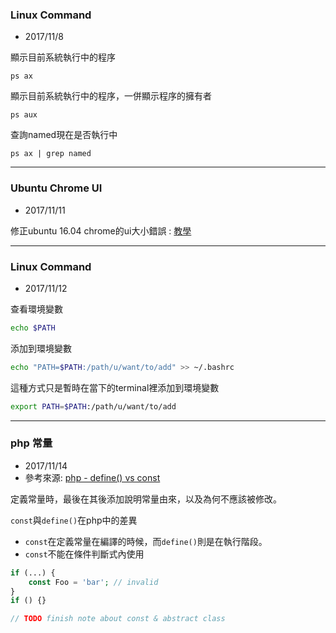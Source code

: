 ### Linux Command
* 2017/11/8

顯示目前系統執行中的程序
``` 
ps ax 
```

顯示目前系統執行中的程序，一併顯示程序的擁有者
```
ps aux
```

查詢named現在是否執行中
```
ps ax | grep named
```
---
### Ubuntu Chrome UI
* 2017/11/11

修正ubuntu 16.04 chrome的ui大小錯誤 : [教學](https://superuser.com/questions/1116767/chrome-ui-size-zoom-levels-in-ubuntu-16-04)

---
### Linux Command
* 2017/11/12

查看環境變數
```bash
echo $PATH
```

添加到環境變數
```bash
echo "PATH=$PATH:/path/u/want/to/add" >> ~/.bashrc
```

這種方式只是暫時在當下的terminal裡添加到環境變數
```bash
export PATH=$PATH:/path/u/want/to/add
```

---
### php 常量
* 2017/11/14
* 參考來源: [php - define() vs const](https://stackoverflow.com/questions/2447791/define-vs-const)

定義常量時，最後在其後添加說明常量由來，以及為何不應該被修改。

`const`與`define()`在php中的差異

* `const`在定義常量在編譯的時候，而`define()`則是在執行階段。
* `const`不能在條件判斷式內使用
```php
if (...) {
    const Foo = 'bar'; // invalid
}
if () {}

// TODO finish note about const & abstract class